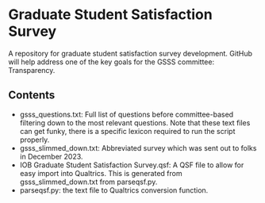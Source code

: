 # Graduate Student Satisfaction Survey
A repository for graduate student satisfaction survey development. GitHub will help address one of the key goals for the GSSS committee: Transparency.


## Contents
* gsss_questions.txt: Full list of questions before committee-based filtering down to the most relevant questions. Note that these text files can get funky, there is a specific lexicon required to run the script properly.
* gsss_slimmed_down.txt: Abbreviated survey which was sent out to folks in December 2023.
* IOB Graduate Student Satisfaction Survey.qsf: A QSF file to allow for easy import into Qualtrics. This is generated from gsss_slimmed_down.txt from parseqsf.py.
* parseqsf.py: the text file to Qualtrics conversion function. 
